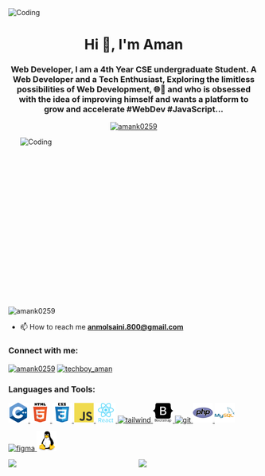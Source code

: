 <img align="top" alt="Coding" width="2100" height="240" src="https://i.ibb.co/3dKxMMw/68747470733a2f2f7468756d62732e647265616d7374696d652e636f6d2f622f686f72697a6f6e74616c2d62616e6e65722d.jpg">
<h1 align="center">Hi 👋, I'm Aman</h1>
<h3 align="center">Web Developer, I am a 4th Year CSE undergraduate Student. A Web Developer and a Tech Enthusiast, Exploring the limitless possibilities of Web Development, 🌐🚀 and who is obsessed with the idea of improving himself and wants a platform to grow and accelerate  #WebDev #JavaScript...</h3>


<p align="center"> <a href="https://github.com/ryo-ma/github-profile-trophy"><img src="https://github-profile-trophy.vercel.app/?username=amank0259" alt="amank0259" /></a> </p>

<img align="right" alt="Coding" width="480" height="340"  src="https://camo.githubusercontent.com/2309797487e5e969659a3b545c96151807b04120a9cc2985f632ec94ba00c9f3/68747470733a2f2f6d656469612e67697068792e636f6d2f6d656469612f53576f536b4e36447854737a71494b4571762f67697068792e676966">


<p align="left"> <img src="https://komarev.com/ghpvc/?username=amank0259&label=Profile%20views&color=0e75b6&style=flat" alt="amank0259" /> </p>


- 📫 How to reach me **anmolsaini.800@gmail.com**


<h3 align="left">Connect with me:</h3>
<p align="left">
<a href="https://linkedin.com/in/" target="blank"><img align="center" src="https://raw.githubusercontent.com/rahuldkjain/github-profile-readme-generator/master/src/images/icons/Social/linked-in-alt.svg" alt="amank0259" height="30" width="40" /></a>
<a href="https://instagram.com/anmol_sa1n1" target="blank"><img align="center" src="https://raw.githubusercontent.com/rahuldkjain/github-profile-readme-generator/master/src/images/icons/Social/instagram.svg" alt="techboy_aman" height="30" width="40" /></a>
</p>


<h3 align="left">Languages and Tools:</h3>
<p align="left"> <a href="https://www.w3schools.com/cpp/" target="_blank" rel="noreferrer"> <img src="https://raw.githubusercontent.com/devicons/devicon/master/icons/cplusplus/cplusplus-original.svg" alt="cplusplus" width="40" height="40"/> </a> 
<a href="https://www.w3.org/html/" target="_blank" rel="noreferrer"> <img src="https://raw.githubusercontent.com/devicons/devicon/master/icons/html5/html5-original-wordmark.svg" alt="html5" width="40" height="40"/> </a> 
<a href="https://www.w3schools.com/css/" target="_blank" rel="noreferrer"> <img src="https://raw.githubusercontent.com/devicons/devicon/master/icons/css3/css3-original-wordmark.svg" alt="css3" width="40" height="40"/> </a>  
<a href="https://developer.mozilla.org/en-US/docs/Web/JavaScript" target="_blank" rel="noreferrer"> <img src="https://raw.githubusercontent.com/devicons/devicon/master/icons/javascript/javascript-original.svg" alt="javascript" width="40" height="40"/> </a> 
<a href="https://reactjs.org/" target="_blank" rel="noreferrer"> <img src="https://raw.githubusercontent.com/devicons/devicon/master/icons/react/react-original-wordmark.svg" alt="react" width="40" height="40"/> </a>
<a href="https://tailwindcss.com/" target="_blank" rel="noreferrer"> <img src="https://www.vectorlogo.zone/logos/tailwindcss/tailwindcss-icon.svg" alt="tailwind" width="40" height="40"/> </a>
<a href="https://getbootstrap.com" target="_blank" rel="noreferrer"> <img src="https://raw.githubusercontent.com/devicons/devicon/master/icons/bootstrap/bootstrap-plain-wordmark.svg" alt="bootstrap" width="40" height="40"/> </a>
<a href="https://git-scm.com/" target="_blank" rel="noreferrer"> <img src="https://www.vectorlogo.zone/logos/git-scm/git-scm-icon.svg" alt="git" width="40" height="40"/> </a> 
<a href="https://www.php.net" target="_blank" rel="noreferrer"> <img src="https://raw.githubusercontent.com/devicons/devicon/master/icons/php/php-original.svg" alt="php" width="40" height="40"/> </a>
<a href="https://www.mysql.com/" target="_blank" rel="noreferrer"> <img src="https://raw.githubusercontent.com/devicons/devicon/master/icons/mysql/mysql-original-wordmark.svg" alt="mysql" width="40" height="40"/> </a> 

 
<a href="https://www.figma.com/" target="_blank" rel="noreferrer"> <img src="https://www.vectorlogo.zone/logos/figma/figma-icon.svg" alt="figma" width="40" height="40"/> </a> 
<a href="https://www.linux.org/" target="_blank" rel="noreferrer"> <img src="https://raw.githubusercontent.com/devicons/devicon/master/icons/linux/linux-original.svg" alt="linux" width="40" height="40"/> </a>
</p>


 
<div>
<a href="https://github-readme-stats.vercel.app/api?username=anmolsaini800&theme=tokyonight">
  <img  align="left" src="https://github-readme-stats.vercel.app/api?username=anmolsaini800&count_private=true&show_icons=true&theme=tokyonight" width="46%" />
</a>

 
<a href="https://github-readme-stats.vercel.app/api/top-langs/?username=anmolsaini800&hide=php&theme=tokyonight">
  <img align="right" src="https://github-readme-stats.vercel.app/api/top-langs?username=anmolsaini800&show_icons=true&locale=en&layout=compact" width="48%" />
</a>
  </div>
